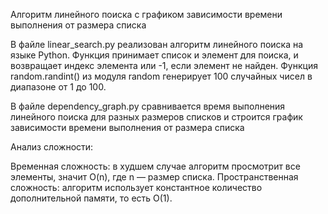 Алгоритм линейного поиска с графиком зависимости времени выполнения от размера списка

В файле linear_search.py реализован алгоритм линейного поиска на языке Python. Функция принимает список и элемент для поиска, и возвращает индекс элемента или -1, если элемент не найден. Функция random.randint() из модуля random генерирует 100 случайных чисел в диапазоне от 1 до 100.

В файле dependency_graph.py сравнивается время выполнения линейного поиска для разных размеров списков и строится график зависимости времени выполнения от размера списка

Анализ сложности:

Временная сложность: в худшем случае алгоритм просмотрит все элементы, значит O(n), где n — размер списка.
Пространственная сложность: алгоритм использует константное количество дополнительной памяти, то есть O(1).
